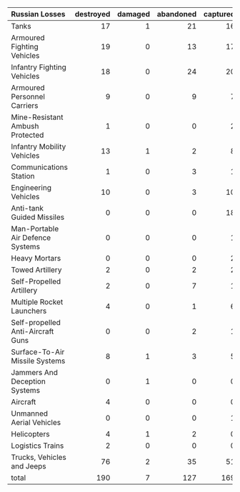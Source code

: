 | Russian Losses                    |   destroyed |   damaged |   abandoned |   captured |   total |
|:----------------------------------|------------:|----------:|------------:|-----------:|--------:|
| Tanks                             |          17 |         1 |          21 |         16 |      55 |
| Armoured Fighting Vehicles        |          19 |         0 |          13 |         17 |      49 |
| Infantry Fighting Vehicles        |          18 |         0 |          24 |         20 |      62 |
| Armoured Personnel Carriers       |           9 |         0 |           9 |          7 |      25 |
| Mine-Resistant Ambush Protected   |           1 |         0 |           0 |          2 |       3 |
| Infantry Mobility Vehicles        |          13 |         1 |           2 |          8 |      24 |
| Communications Station            |           1 |         0 |           3 |          1 |       5 |
| Engineering Vehicles              |          10 |         0 |           3 |         10 |      23 |
| Anti-tank Guided Missiles         |           0 |         0 |           0 |         18 |      18 |
| Man-Portable Air Defence Systems  |           0 |         0 |           0 |          1 |       1 |
| Heavy Mortars                     |           0 |         0 |           0 |          2 |       2 |
| Towed Artillery                   |           2 |         0 |           2 |          2 |       6 |
| Self-Propelled Artillery          |           2 |         0 |           7 |          1 |      10 |
| Multiple Rocket Launchers         |           4 |         0 |           1 |          6 |      11 |
| Self-propelled Anti-Aircraft Guns |           0 |         0 |           2 |          1 |       3 |
| Surface-To-Air Missile Systems    |           8 |         1 |           3 |          5 |      17 |
| Jammers And Deception Systems     |           0 |         1 |           0 |          0 |       1 |
| Aircraft                          |           4 |         0 |           0 |          0 |       4 |
| Unmanned Aerial Vehicles          |           0 |         0 |           0 |          1 |       1 |
| Helicopters                       |           4 |         1 |           2 |          0 |       7 |
| Logistics Trains                  |           2 |         0 |           0 |          0 |       2 |
| Trucks, Vehicles and Jeeps        |          76 |         2 |          35 |         51 |     164 |
| total                             |         190 |         7 |         127 |        169 |     493 |